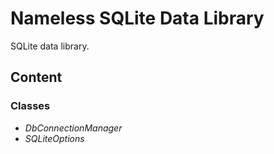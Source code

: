 ﻿# Nameless SQLite Data Library

SQLite data library.

## Content

### Classes
- _DbConnectionManager_
- _SQLiteOptions_